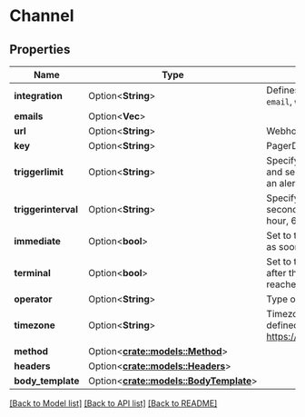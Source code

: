 # Channel

## Properties

Name | Type | Description | Notes
------------ | ------------- | ------------- | -------------
**integration** | Option<**String**> | Defines the type of notification channel. Valid values are: `email`, `webhook`, `slack`, and `pagerduty` | [optional]
**emails** | Option<**Vec<String>**> |  | [optional]
**url** | Option<**String**> | Webhook URL. | [optional]
**key** | Option<**String**> | PagerDuty key. | [optional]
**triggerlimit** | Option<**String**> | Specify the number of log lines that match the view's filtering and search criteria. When the number of log lines is reached, an alert is triggered. | [optional]
**triggerinterval** | Option<**String**> | Specify how often to trigger an alert. Valid values are: 30 seconds, 1 minute, 5 minutes, 15 minutes, 30 minutes, 1 hour, 6 hours, 12 hours, 24 hours | [optional]
**immediate** | Option<**bool**> | Set to true if you want the trigger condition to be evaluated as soon as the triggerlimit is reached. | [optional]
**terminal** | Option<**bool**> | Set to true if you want the trigger condition to be evaluated after the time that you specify in the triggerinterval field is reached. | [optional]
**operator** | Option<**String**> | Type of alert. Valid values are: `presence`and `absence`. | [optional]
**timezone** | Option<**String**> | Timezone used to report timestamps. This can be any value defined in the tz database https://en.wikipedia.org/wiki/List_of_tz_database_time_zones. | [optional]
**method** | Option<[**crate::models::Method**](method.md)> |  | [optional]
**headers** | Option<[**crate::models::Headers**](headers.md)> |  | [optional]
**body_template** | Option<[**crate::models::BodyTemplate**](bodyTemplate.md)> |  | [optional]

[[Back to Model list]](../README.md#documentation-for-models) [[Back to API list]](../README.md#documentation-for-api-endpoints) [[Back to README]](../README.md)


